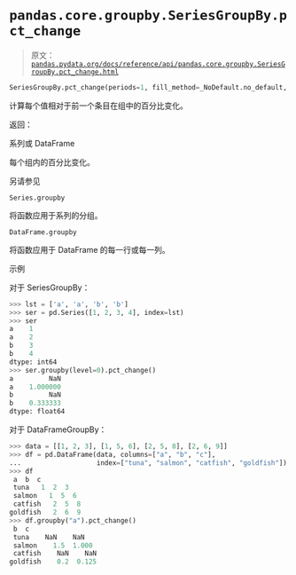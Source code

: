 # `pandas.core.groupby.SeriesGroupBy.pct_change`

> 原文：[`pandas.pydata.org/docs/reference/api/pandas.core.groupby.SeriesGroupBy.pct_change.html`](https://pandas.pydata.org/docs/reference/api/pandas.core.groupby.SeriesGroupBy.pct_change.html)

```py
SeriesGroupBy.pct_change(periods=1, fill_method=_NoDefault.no_default, limit=_NoDefault.no_default, freq=None, axis=_NoDefault.no_default)
```

计算每个值相对于前一个条目在组中的百分比变化。

返回：

系列或 DataFrame

每个组内的百分比变化。

另请参见

`Series.groupby`

将函数应用于系列的分组。

`DataFrame.groupby`

将函数应用于 DataFrame 的每一行或每一列。

示例

对于 SeriesGroupBy：

```py
>>> lst = ['a', 'a', 'b', 'b']
>>> ser = pd.Series([1, 2, 3, 4], index=lst)
>>> ser
a    1
a    2
b    3
b    4
dtype: int64
>>> ser.groupby(level=0).pct_change()
a         NaN
a    1.000000
b         NaN
b    0.333333
dtype: float64 
```

对于 DataFrameGroupBy：

```py
>>> data = [[1, 2, 3], [1, 5, 6], [2, 5, 8], [2, 6, 9]]
>>> df = pd.DataFrame(data, columns=["a", "b", "c"],
...                   index=["tuna", "salmon", "catfish", "goldfish"])
>>> df
 a  b  c
 tuna   1  2  3
 salmon   1  5  6
 catfish   2  5  8
goldfish   2  6  9
>>> df.groupby("a").pct_change()
 b  c
 tuna    NaN    NaN
 salmon    1.5  1.000
 catfish    NaN    NaN
goldfish    0.2  0.125 
```
